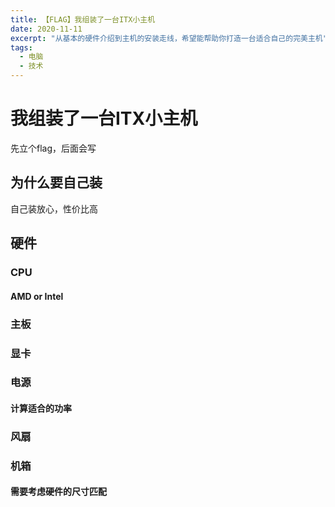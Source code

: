 ```yaml
---
title: 【FLAG】我组装了一台ITX小主机
date: 2020-11-11
excerpt: "从基本的硬件介绍到主机的安装走线，希望能帮助你打造一台适合自己的完美主机"
tags:
  - 电脑
  - 技术
---
```

# 我组装了一台ITX小主机
先立个flag，后面会写

## 为什么要自己装
自己装放心，性价比高
## 硬件
### CPU
#### AMD or Intel
### 主板

### 显卡
### 电源
#### 计算适合的功率
### 风扇
### 机箱
#### 需要考虑硬件的尺寸匹配


